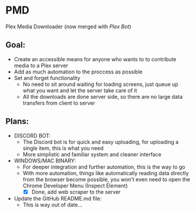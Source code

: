 # PMD
Plex Media Downloader (now merged with *Plex Bot*)

## Goal:
 * Create an accessible means for anyone who wants to to contribute media to a Plex server
 * Add as much automation to the proccess as possible
 * Set and forget functionality
 	* No need to sit around waiting for loading screens, just queue up what you want and let the server take care of it
 	* All the downloads are done server side, so there are no large data transfers from client to server

## Plans:
 * DISCORD BOT:
 	* The Discord bot is for quick and easy uploading, for uploading a single item, this is what you need
 	* More simplistic and familiar system and cleaner interface
 * WINDOWS/MAC BINARY:
 	* For deeper integration and further automation, this is the way to go
 	* With more automation, things like automatically reading data directly from the browser become possible, you won't even need to open the Chrome Developer Menu (Inspect Element)
 		* [x] Done, add web scraper to the server
 * Update the GitHub README.md file:
    * This is way out of date...